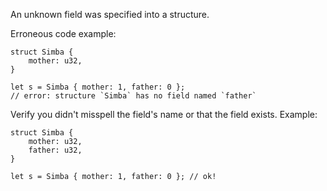 An unknown field was specified into a structure.

Erroneous code example:

```compile_fail,E0560
struct Simba {
    mother: u32,
}

let s = Simba { mother: 1, father: 0 };
// error: structure `Simba` has no field named `father`
```

Verify you didn't misspell the field's name or that the field exists. Example:

```
struct Simba {
    mother: u32,
    father: u32,
}

let s = Simba { mother: 1, father: 0 }; // ok!
```
